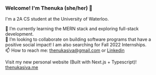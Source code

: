 ### Welcome! I'm Thenuka (she/her) 👋

I'm a 2A CS student at the University of Waterloo.

🌱 I’m currently learning the MERN stack and exploring full-stack development. 
<br>
👯 I’m looking to collaborate on building software programs that have a positive social impact! I am also searching for Fall 2022 Internships.
<br>
📫 How to reach me: thenukasiva@gmail.com or [Linkedin](https://www.linkedin.com/in/thenukasiva/)
<br>

Visit my new personal website (Built with Next.js + Typescript)! [thenukasiva.me](https://thenukasiva.me)



